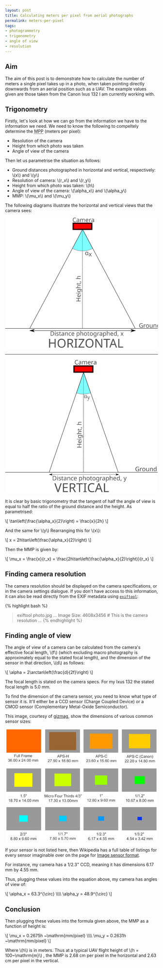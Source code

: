```yaml
---
layout: post
title: Calculating meters per pixel from aerial photographs
permalink: meters-per-pixel
tags:
- photogrammetry
- trigonometry
- angle of view
- resolution
---
```


## Aim

The aim of this post is to demonstrate how to calculate the number of meters a single pixel takes up in a photo, when taken pointing directly downwards from an aerial position such as a UAV. The example values given are those taken from the Canon Ixus 132 I am currently working with.

## Trigonometry

Firstly, let's look at how we can go from the information we have to the information we need. We need to know the following to compeltely determine the <abbr title="Meters Per Pixel">MPP</abbr> (meters per pixel):

* Resolution of the camera
* Height from which photo was taken
* Angle of view of the camera

Then let us parametrise the situation as follows:

* Ground distances photographed in horizontal and vertical, respectively: \\(x\\) and \\(y\\)
* Resolution of camera: \\(r_x\\) and \\(r_y\\)
* Height from which photo was taken: \\(h\\)
* Angle of view of the camera: \\(\\alpha_x\\) and \\(\\alpha_y\\)
* MMP: \\(\\mu_x\\) and \\(\\mu_y\\)

The following diagrams illustrate the horizontal and vertical views that the camera sees:

![horizontal view](../public/media/horizontal_view.svg)

-----

![vertical view](../public/media/vertical_view.svg)

It is clear by basic trigonometry that the tangent of half the angle of view is equal to half the ratio of the ground distance and the height. As parametrised:

\\[ \\tan\\left(\\frac{\\alpha_x}{2}\\right) = \\frac{x}{2h} \\]

And the same for \\(y\\) Rearranging this for \\(x\\):

\\[ x = 2h\\tan\\left(\\frac{\\alpha_x}{2}\\right) \\]

Then the MMP is given by:

\\[ \\mu_x = \\frac{x}{r_x} = \\frac{2h\\tan\\left(\\frac{\\alpha_x}{2}\\right)}{r_x} \\]

## Finding camera resolution

The camera resolution should be displayed on the camera specifications, or in the camera settings dialogue. If you don't have access to this information, it can also be read directly from the EXIF metadata using [`exiftool`](http://www.sno.phy.queensu.ca/~phil/exiftool/):

{% highlight bash %}
> exiftool photo.jpg
...
Image Size: 4608x3456 # This is the camera resolution
...
{% endhighlight %}

## Finding angle of view

The angle of view of a camera can be calculated from the camera's effective focal length, \\(f\\) (which excluding macro photography is approximately equal to the stated focal length), and the dimension of the sensor in that direction, \\(d\\) as follows:

\\[ \\alpha = 2\\arctan\\left(\\frac{d}{2f}\\right) \\]

The focal length is stated on the camera specs. For my Ixus 132 the stated focal length is 5.0 mm.

To find the dimension of the camera sensor, you need to know what type of sensor it is. It'll either be a CCD sensor (Charge Coupled Device) or a CMOD sensor (Complementary Metal-Oxide Semiconductor).

This image, courtesy of [gizmag](http://www.gizmag.com/camera-sensor-size-guide/26684/pictures#1), show the dimensions of various common sensor sizes:

![sensor sizes](../public/media/sensor_sizes.jpg)

If your sensor is not listed here, then Wikipedia has a full table of listings for every sensor imaginable over on the page for [Image sensor format](https://en.wikipedia.org/wiki/Image_sensor_format#Table_of_sensor_formats_and_sizes).

For instance, my camera has a 1/2.3" CCD, meaning it has dimensions 6.17 mm by 4.55 mm.

Thus, plugging these values into the equation above, my camera has angles of view of:

\\[ \\alpha_x = 63.3^{\\circ} \\\\\\\\
   \\alpha_y = 48.9^{\\circ} \\]

## Conclusion

Then plugging these values into the formula given above, the MMP as a function of height is:

\\[ \\mu_x = 0.2675h ~\\mathrm{mm/pixel} \\\\\\\\
   \\mu\_y = 0.2631h ~\\mathrm{mm/pixel} \\]

Where \\(h\\) is in meters. Thus at a typical UAV flight height of \\(h = 100~\\mathrm{m}\\) , the MMP is 2.68 cm per pixel in the horizontal and 2.63 cm per pixel in the vertical.
